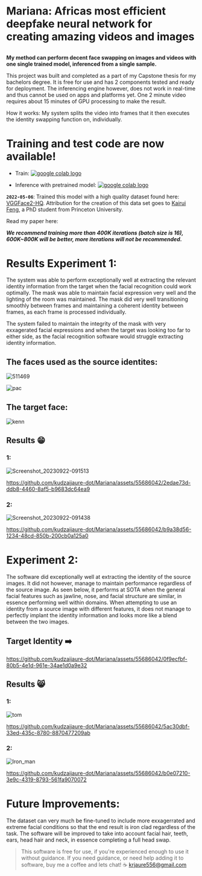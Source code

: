 # Mariana: Africas most efficient deepfake neural network for creating amazing videos and images
##

**My method can perform **decent face swapping** on images and videos with **one single trained model, inferenced from a single sample**.**

This project was built and completed as a part of my Capstone thesis for my bachelors degree. It is free for use and has 2 components tested and ready for deployment. The inferencing engine however, does not work in real-time and thus cannot be used on apps and platforms yet. One 2 minute video requires about 15 minutes of GPU processing to make the result.

How it works: My system splits the video into frames that it then executes the identity swapping function on, individually. 

# Training and test code are now available!
- Train: [ <a href="https://colab.research.google.com/github/kudzaijaure-dot/Mariana/blob/main/train.ipynb"><img src="https://colab.research.google.com/assets/colab-badge.svg" alt="google colab logo"></a>](https://colab.research.google.com/github/kudzaijaure-dot/Mariana/blob/main/train.ipynb) 

- Inference with pretrained model:   [ <a href="https://colab.research.google.com/github/kudzaijaure-dot/Mariana/blob/main/Mariana%20colab.ipynb"><img src="https://colab.research.google.com/assets/colab-badge.svg" alt="google colab logo"></a>](https://colab.research.google.com/github/kudzaijaure-dot/Mariana/blob/main/train.ipynb)




**`2022-05-06`**: 
Trained this model with a high quality dataset found here: [VGGFace2-HQ](https://drive.google.com/drive/folders/1ZHy7jrd6cGb2lUa4qYugXe41G_Ef9Ibw?usp=sharing). Attribution for the creation of this data set goes to [Kairui Feng](https://scholar.google.com.hk/citations?user=4N5hE8YAAAAJ&hl=zh-CN), a PhD student from Princeton University.

Read my paper here: 

***We recommend training more than 400K iterations (batch size is 16), 600K~800K will be better, more iterations will not be recommended.***

# Results Experiment 1:
The system was able to perform exceptionally well at extracting the relevant identity information from the target when the facial recognition could work optimally. The mask was able to maintain facial expression very well and the lighting of the room was maintained. The mask did very well transitioning smoothly between frames and maintaining a coherent identity between frames, as each frame is processed individually. 

The system failed to maintain the integrity of the mask with very exxagerated facial expressions and when the target was looking too far to either side, as the facial recognition software would struggle extracting identity information. 

## The faces used as the source identites:

![511469](https://github.com/kudzaijaure-dot/Mariana/assets/55686042/c5db9cb8-f795-497d-afeb-b9f50ad13c38)

![pac](https://github.com/kudzaijaure-dot/Mariana/assets/55686042/ba4e2569-b8ab-4f63-b0a9-a19d36a0ca4d)

## The target face:
![kenn](https://github.com/kudzaijaure-dot/Mariana/assets/55686042/97f9442e-f615-4f37-b995-d35b77066bd0)

## Results 😁

### 1:

![Screenshot_20230922-091513](https://github.com/kudzaijaure-dot/Mariana/assets/55686042/c2168fad-8e1b-40f0-a518-4b8cfe5bfb64)


https://github.com/kudzaijaure-dot/Mariana/assets/55686042/2edae73d-ddb8-4460-8af5-b9683dc64ea9

### 2:

![Screenshot_20230922-091438](https://github.com/kudzaijaure-dot/Mariana/assets/55686042/fb402ab8-d672-427d-86fe-6408c7ec4a14)

https://github.com/kudzaijaure-dot/Mariana/assets/55686042/b9a38d56-1234-48cd-850b-200cb0a125a0

# Experiment 2:

The software did exceptionally well at extracting the identity of the source images. It did not however, manage to maintain performance regardless of the source image. As seen below, it performs at SOTA when the general facial features such as jawline, nose, and facial structure are similar, in essence performing well within domains. When attempting to use an identity from a source image with different features, it does not manage to perfectly implant the identity information and looks more like a blend between the two images. 
## Target Identity ➡️



https://github.com/kudzaijaure-dot/Mariana/assets/55686042/0f9ecfbf-80b5-4e1d-961e-34ae1d0a9e32


## Results 😸

### 1:
![tom](https://github.com/kudzaijaure-dot/Mariana/assets/55686042/29043871-c641-4f7f-a7cb-31850635d6f7)

https://github.com/kudzaijaure-dot/Mariana/assets/55686042/5ac30dbf-33ed-435c-8780-8870477209ab

### 2:
![Iron_man](https://github.com/kudzaijaure-dot/Mariana/assets/55686042/446031c2-ade9-4bf3-895d-031e35cae1cd)


https://github.com/kudzaijaure-dot/Mariana/assets/55686042/b0e07210-3e9c-4319-8793-561fa9070072


# Future Improvements:
The dataset can very much be fine-tuned to include more exxagerrated and extreme facial conditions so that the end result is iron clad regardless of the task. The software will be improved to take into account facial hair, teeth, ears, head hair and neck, in essence completing a full head swap. 

> This software is free for use, if you're experienced enough to use it without guidance. If you need guidance, or need help adding it to software, buy me a coffee and lets chat! ☕ krjaure556@gmail.com
